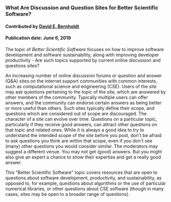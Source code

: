 ### What Are Discussion and Question Sites for Better Scientific Software?
#### Contributed by [David E. Bernholdt](https://github.com/bernhold)
#### Publication date: June 6, 2019

<!--deck start--->
The topic of *Better Scientific Software* focuses on how to improve software development and software sustainability, along with improving developer productivity - Are such topics supported by current online discussion and questions sites?
<!--deck end--->

<!--body start--->
An increasing number of online discussion forums or question and answer (Q&A) sites on the internet support communities with common interests, such as computational science and engineering (CSE).  Users of the site may ask questions pertaining to the topic of the site, which are answered by other members of the community.  Typically multiple users can offer answers, and the community can endorse certain answers as being better or more useful than others. Such sites typically define their scope, and questions which are considered out of scope are discouraged.  The character of a site can evolve over time.  Questions on a particular topic, particularly if they receive good answers, can attract other questions on that topic and related ones.  While it is always a good idea to try to understand the intended scope of the site before you post, don't be afraid to ask questions you think are within that scope, even if you don't see (many) other questions you would consider similar.  The moderators may suggest a different venue.  You may not get (good) answers.  But you might also give an expert a chance to show their expertise and get a really good answer.

This "Better Scientific Software" topic covers resources that are open to questions about software development, productivity, and sustainability, as opposed to, for example, questions about algorithms or the use of particular numerical libraries, or other questions about CSE software (though in many cases, sites may be open to a broader range of questions).


<!--body end--->

<!---
Publish: yes
Pinned: yes
Topics: discussion and question sites
--->
